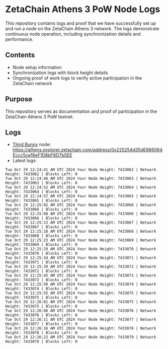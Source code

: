 # ZetaChain Athens 3 PoW Node Logs
This repository contains logs and proof that we have successfully set up and run a node on the ZetaChain Athens 3 network. The logs demonstrate continuous node operation, including synchronization details and performance.

## Contents
- Node setup information
- Synchronization logs with block height details
- Ongoing proof of work logs to verify active participation in the ZetaChain network

## Purpose
This repository serves as documentation and proof of participation in the ZetaChain Athens 3 PoW testnet.

## Logs

- [Third Bunny](https://thirdbunny.xyz/) node: https://athens.explorer.zetachain.com/address/0x225254d35dE666064Eccc5ce16eF1D8bF8D7b5EE
- Latest logs:
```
Tue Oct 29 12:24:41 AM UTC 2024 Your Node Height: 7433062 | Network Height: 7433062 | Blocks Left: 0
Tue Oct 29 12:24:46 AM UTC 2024 Your Node Height: 7433063 | Network Height: 7433063 | Blocks Left: 0
Tue Oct 29 12:24:52 AM UTC 2024 Your Node Height: 7433064 | Network Height: 7433064 | Blocks Left: 0
Tue Oct 29 12:24:57 AM UTC 2024 Your Node Height: 7433065 | Network Height: 7433065 | Blocks Left: 0
Tue Oct 29 12:25:02 AM UTC 2024 Your Node Height: 7433066 | Network Height: 7433066 | Blocks Left: 0
Tue Oct 29 12:25:08 AM UTC 2024 Your Node Height: 7433066 | Network Height: 7433066 | Blocks Left: 0
Tue Oct 29 12:25:13 AM UTC 2024 Your Node Height: 7433067 | Network Height: 7433067 | Blocks Left: 0
Tue Oct 29 12:25:18 AM UTC 2024 Your Node Height: 7433068 | Network Height: 7433068 | Blocks Left: 0
Tue Oct 29 12:25:23 AM UTC 2024 Your Node Height: 7433069 | Network Height: 7433069 | Blocks Left: 0
Tue Oct 29 12:25:29 AM UTC 2024 Your Node Height: 7433070 | Network Height: 7433070 | Blocks Left: 0
Tue Oct 29 12:25:34 AM UTC 2024 Your Node Height: 7433071 | Network Height: 7433071 | Blocks Left: 0
Tue Oct 29 12:25:39 AM UTC 2024 Your Node Height: 7433072 | Network Height: 7433072 | Blocks Left: 0
Tue Oct 29 12:25:45 AM UTC 2024 Your Node Height: 7433073 | Network Height: 7433073 | Blocks Left: 0
Tue Oct 29 12:25:50 AM UTC 2024 Your Node Height: 7433074 | Network Height: 7433074 | Blocks Left: 0
Tue Oct 29 12:25:55 AM UTC 2024 Your Node Height: 7433075 | Network Height: 7433075 | Blocks Left: 0
Tue Oct 29 12:26:01 AM UTC 2024 Your Node Height: 7433075 | Network Height: 7433075 | Blocks Left: 0
Tue Oct 29 12:26:06 AM UTC 2024 Your Node Height: 7433076 | Network Height: 7433076 | Blocks Left: 0
Tue Oct 29 12:26:11 AM UTC 2024 Your Node Height: 7433077 | Network Height: 7433077 | Blocks Left: 0
Tue Oct 29 12:26:16 AM UTC 2024 Your Node Height: 7433078 | Network Height: 7433078 | Blocks Left: 0
Tue Oct 29 12:26:22 AM UTC 2024 Your Node Height: 7433079 | Network Height: 7433079 | Blocks Left: 0
```
